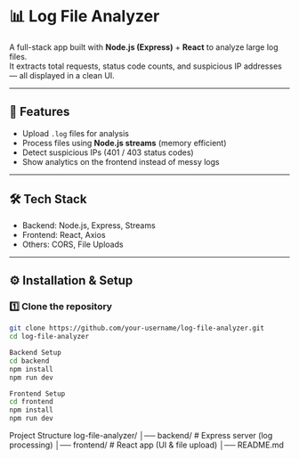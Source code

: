 # 📊 Log File Analyzer

A full-stack app built with **Node.js (Express)** + **React** to analyze large log files.  
It extracts total requests, status code counts, and suspicious IP addresses — all displayed in a clean UI.

---

## 🚀 Features
- Upload `.log` files for analysis
- Process files using **Node.js streams** (memory efficient)
- Detect suspicious IPs (401 / 403 status codes)
- Show analytics on the frontend instead of messy logs

---

## 🛠️ Tech Stack
- Backend: Node.js, Express, Streams
- Frontend: React, Axios
- Others: CORS, File Uploads

---

## ⚙️ Installation & Setup

### 1️⃣ Clone the repository
```bash
git clone https://github.com/your-username/log-file-analyzer.git
cd log-file-analyzer
```

```bash
Backend Setup
cd backend
npm install
npm run dev
```

```bash
Frontend Setup
cd frontend
npm install
npm run dev
```


Project Structure
log-file-analyzer/
│── backend/       # Express server (log processing)
│── frontend/      # React app (UI & file upload)
│── README.md

